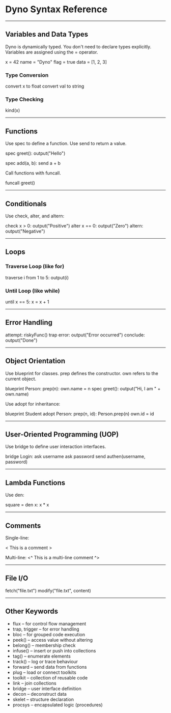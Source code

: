 # Dyno Syntax Reference

---

## Variables and Data Types

Dyno is dynamically typed. You don't need to declare types explicitly. Variables are assigned using the = operator.


x = 42
name = "Dyno"
flag = true
data = [1, 2, 3]


### Type Conversion


convert x to float
convert val to string


### Type Checking


kind(x)


---

## Functions

Use spec to define a function. Use send to return a value.


spec greet():
    output("Hello")

spec add(a, b):
    send a + b


Call functions with funcall.


funcall greet()


---

## Conditionals

Use check, alter, and altern:


check x > 0:
    output("Positive")
alter x == 0:
    output("Zero")
altern:
    output("Negative")


---

## Loops

### Traverse Loop (like for)


traverse i from 1 to 5:
    output(i)


### Until Loop (like while)


until x == 5:
    x = x + 1


---

## Error Handling


attempt:
    riskyFunc()
trap error:
    output("Error occurred")
conclude:
    output("Done")


---

## Object Orientation

Use blueprint for classes. prep defines the constructor. own refers to the current object.


blueprint Person:
    prep(n):
        own.name = n
    spec greet():
        output("Hi, I am " + own.name)


Use adopt for inheritance:


blueprint Student adopt Person:
    prep(n, id):
        Person.prep(n)
        own.id = id


---

## User-Oriented Programming (UOP)

Use bridge to define user interaction interfaces.


bridge Login:
    ask username
    ask password
    send authen(username, password)


---

## Lambda Functions

Use den:

square = den x: x * x


---

## Comments

Single-line:

< This is a comment >


Multi-line:
<^
This is a 
multi-line comment
^>


---

## File I/O


fetch("file.txt")
modify("file.txt", content)


---

## Other Keywords

- flux – for control flow management
- trap, trigger – for error handling
- bloc – for grouped code execution
- peek() – access value without altering
- belong() – membership check
- infuse() – insert or push into collections
- tag() – enumerate elements
- track() – log or trace behaviour
- forward – send data from functions
- plug – load or connect toolkits
- toolkit – collection of reusable code
- link – join collections
- bridge – user interface definition
- decon – deconstruct data
- skelet – structure declaration
- procsys – encapsulated logic (procedures)

